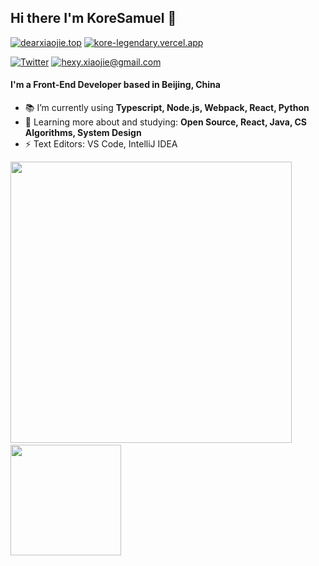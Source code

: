 ## Hi there I'm KoreSamuel :lemon:

[![dearxiaojie.top](https://img.shields.io/static/v1?label=dearxiaojie.top&message=%20&color=yellow&logo=&style=flat-square&logoColor=white)](https://dearxiaojie.top/)
[![kore-legendary.vercel.app](https://img.shields.io/static/v1?label=kore-legendary&message=%20&color=yellow&logo=&style=flat-square&logoColor=white)](https://kore-legendary.vercel.app)

[![Twitter](https://img.shields.io/static/v1?label=Twitter&message=%20&color=orange&logo=Twitter&style=flat-square&logoColor=white)](https://twitter.com/dearxiaojie/)
[![hexy.xiaojie@gmail.com](https://img.shields.io/static/v1?label=hexy.xiaojie@gmail.com&message=%20&color=red&logo=gmail&style=flat-square&logoColor=white)](mailto:hexy.xiaojie@gmail.com)

#### I'm a Front-End Developer based in Beijing, China
    
- 📚 I’m currently using **Typescript, Node.js, Webpack, React, Python**
- 🌱 Learning more about and studying: **Open Source, React, Java, CS Algorithms, System Design**
- ⚡ Text Editors: VS Code, IntelliJ IDEA


<p align="left">
   <img src="https://github-readme-stats.vercel.app/api?username=koresamuel&show_icons=true" width="450">&nbsp;<img src="https://github-readme-stats.vercel.app/api/top-langs/?username=koresamuel&layout=compact" height="177">
</p>

